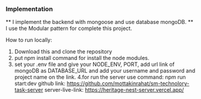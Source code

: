 ### Implementation

** I implement the backend with mongoose and use database mongoDB.
** I use the Modular pattern for complete this project.

How to run locally:

1. Download this and clone the repository
2. put npm install command for install the node modules.
3. set your .env file and give your NODE_ENV, PORT, add url link of mongoDB as DATABASE_URL and add your username and password and project name on the link.
   4.for run the server use command: npm run start:dev
   github link: https://github.com/mottakinrahat/sm-technolory-task-server
   server-live-link: https://heritage-nest-server.vercel.app/
